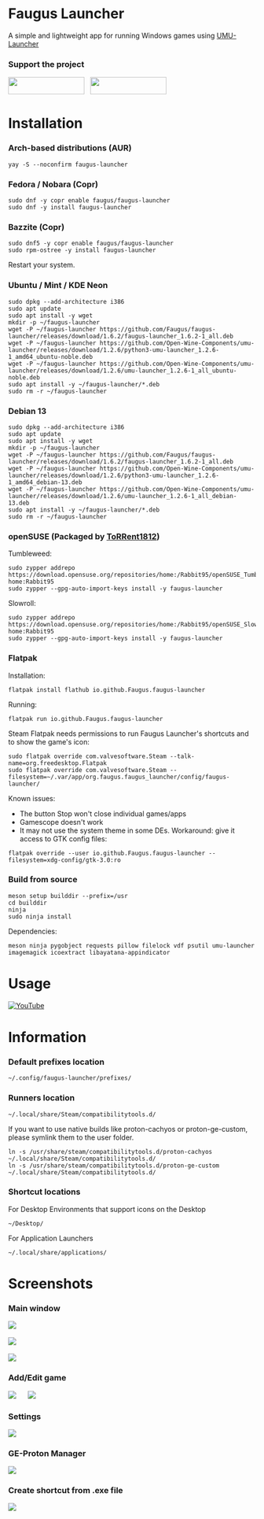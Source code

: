 # Faugus Launcher
A simple and lightweight app for running Windows games using [UMU-Launcher](https://github.com/Open-Wine-Components/umu-launcher)

### Support the project
<a href='https://ko-fi.com/K3K210EMDU' target='_blank'><img src=https://github.com/Faugus/faugus-launcher/blob/main/assets/ko-fi.png width="155" height="35"/></a>&nbsp;&nbsp;
<a href='https://www.paypal.com/donate/?business=57PP9DVD3VWAN&no_recurring=0&currency_code=USD' target='_blank'><img src=https://github.com/Faugus/faugus-launcher/blob/main/assets/paypal.png width="155" height="35"/></a>

# Installation
### Arch-based distributions (AUR)
```
yay -S --noconfirm faugus-launcher
```

### Fedora / Nobara (Copr)
```
sudo dnf -y copr enable faugus/faugus-launcher
sudo dnf -y install faugus-launcher
```

### Bazzite (Copr)
```
sudo dnf5 -y copr enable faugus/faugus-launcher
sudo rpm-ostree -y install faugus-launcher
```
Restart your system.

### Ubuntu / Mint / KDE Neon
```
sudo dpkg --add-architecture i386
sudo apt update
sudo apt install -y wget
mkdir -p ~/faugus-launcher
wget -P ~/faugus-launcher https://github.com/Faugus/faugus-launcher/releases/download/1.6.2/faugus-launcher_1.6.2-1_all.deb
wget -P ~/faugus-launcher https://github.com/Open-Wine-Components/umu-launcher/releases/download/1.2.6/python3-umu-launcher_1.2.6-1_amd64_ubuntu-noble.deb
wget -P ~/faugus-launcher https://github.com/Open-Wine-Components/umu-launcher/releases/download/1.2.6/umu-launcher_1.2.6-1_all_ubuntu-noble.deb
sudo apt install -y ~/faugus-launcher/*.deb
sudo rm -r ~/faugus-launcher
```

### Debian 13
```
sudo dpkg --add-architecture i386
sudo apt update
sudo apt install -y wget
mkdir -p ~/faugus-launcher
wget -P ~/faugus-launcher https://github.com/Faugus/faugus-launcher/releases/download/1.6.2/faugus-launcher_1.6.2-1_all.deb
wget -P ~/faugus-launcher https://github.com/Open-Wine-Components/umu-launcher/releases/download/1.2.6/python3-umu-launcher_1.2.6-1_amd64_debian-13.deb
wget -P ~/faugus-launcher https://github.com/Open-Wine-Components/umu-launcher/releases/download/1.2.6/umu-launcher_1.2.6-1_all_debian-13.deb
sudo apt install -y ~/faugus-launcher/*.deb
sudo rm -r ~/faugus-launcher
```

### openSUSE (Packaged by [ToRRent1812](https://github.com/ToRRent1812))
Tumbleweed:
```
sudo zypper addrepo https://download.opensuse.org/repositories/home:/Rabbit95/openSUSE_Tumbleweed/ home:Rabbit95
sudo zypper --gpg-auto-import-keys install -y faugus-launcher
```
Slowroll:
```
sudo zypper addrepo https://download.opensuse.org/repositories/home:/Rabbit95/openSUSE_Slowroll/ home:Rabbit95
sudo zypper --gpg-auto-import-keys install -y faugus-launcher
```

### Flatpak
Installation:
```
flatpak install flathub io.github.Faugus.faugus-launcher
```
Running:
```
flatpak run io.github.Faugus.faugus-launcher
```
Steam Flatpak needs permissions to run Faugus Launcher's shortcuts and to show the game's icon:
```
sudo flatpak override com.valvesoftware.Steam --talk-name=org.freedesktop.Flatpak
sudo flatpak override com.valvesoftware.Steam --filesystem=~/.var/app/org.faugus.faugus_launcher/config/faugus-launcher/
```
Known issues:
- The button Stop won't close individual games/apps
- Gamescope doesn't work
- It may not use the system theme in some DEs. Workaround: give it access to GTK config files:
```
flatpak override --user io.github.Faugus.faugus-launcher --filesystem=xdg-config/gtk-3.0:ro
```

### Build from source
```
meson setup builddir --prefix=/usr
cd builddir
ninja
sudo ninja install
```
Dependencies:
```
meson ninja pygobject requests pillow filelock vdf psutil umu-launcher imagemagick icoextract libayatana-appindicator
```

# Usage
[![YouTube](http://i.ytimg.com/vi/Ay6C2f55Pc8/hqdefault.jpg)](https://www.youtube.com/watch?v=Ay6C2f55Pc8)

# Information
### Default prefixes location
```
~/.config/faugus-launcher/prefixes/
```

### Runners location
```
~/.local/share/Steam/compatibilitytools.d/
```
If you want to use native builds like proton-cachyos or proton-ge-custom, please symlink them to the user folder.
```
ln -s /usr/share/steam/compatibilitytools.d/proton-cachyos ~/.local/share/Steam/compatibilitytools.d/
ln -s /usr/share/steam/compatibilitytools.d/proton-ge-custom ~/.local/share/Steam/compatibilitytools.d/
```

### Shortcut locations
For Desktop Environments that support icons on the Desktop
```
~/Desktop/
```
For Application Launchers
```
~/.local/share/applications/
```

# Screenshots
### Main window
<img src=https://github.com/user-attachments/assets/5d7285f1-9202-44d4-8161-fff89ba73d0b/><br><br>
<img src=https://github.com/user-attachments/assets/3b9f147a-ae05-493b-9f35-cf588269c354/><br><br>
<img src=https://github.com/user-attachments/assets/62738021-45f7-495c-85ff-8c0a740285d4/><br>
### Add/Edit game
<img src=https://github.com/user-attachments/assets/4ec6edfc-b47b-4420-8b99-1d19e900c1df/>&nbsp;&nbsp;&nbsp;&nbsp;&nbsp;&nbsp;<img src=https://github.com/user-attachments/assets/fe6a45e1-fafb-4957-aff0-111a934042c8/><br>
### Settings
<img src=https://github.com/user-attachments/assets/e92d764a-0407-434b-b7cc-70ebe34167c3/><br>
### GE-Proton Manager
<img src=https://github.com/user-attachments/assets/50635aa3-8f6a-4846-a4e4-8cb8f5ca05a5/><br>
### Create shortcut from .exe file
<img src=https://github.com/user-attachments/assets/8b824dbc-49f8-45ec-b3d0-7480d8c4be81/><br>
